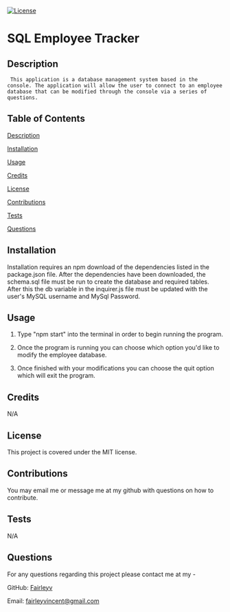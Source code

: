 [![License](https://img.shields.io/badge/License-MIT-yellow.svg)](https://opensource.org/licenses/MIT)

# SQL Employee Tracker 

## Description 

	 This application is a database management system based in the console. The application will allow the user to connect to an employee database that can be modified through the console via a series of questions.  

## Table of Contents

  [Description](#description)

  [Installation](#installation)

  [Usage](#usage)

  [Credits](#credits)

  [License](#license)

  [Contributions](#contributions)

  [Tests](#tests)

  [Questions](#questions)
## Installation

Installation requires an npm download of the dependencies listed in the package.json file. After the dependencies have been downloaded, the schema.sql file must be run to create the database and required tables. After this the db variable in the inquirer.js file must be updated with the user's MySQL username and MySql Password.  

## Usage 

1. Type "npm start" into the terminal in order to begin running the program. 

2. Once the program is running you can choose which option you'd like to modify the employee database. 

3. Once finished with your modifications you can choose the quit option which will exit the program.  

## Credits 

N/A 

## License 

This project is covered under the MIT license. 
 
## Contributions 

You may email me or message me at my github with questions on how to contribute. 

## Tests 

N/A

## Questions 

For any questions regarding this project please contact me at my -

GitHub: [Fairleyv](https://github.com/Fairleyv) 

Email: fairleyvincent@gmail.com
